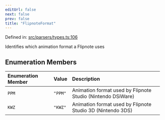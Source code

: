 ```yaml
---
editUrl: false
next: false
prev: false
title: "FlipnoteFormat"
---
```


Defined in: [src/parsers/types.ts:106](https://github.com/jaames/flipnote.js/blob/a8a7e56268fb7f3a0039ade6ddc69a607deedd27/src/parsers/types.ts#L106)

Identifies which animation format a Flipnote uses

## Enumeration Members

| Enumeration Member | Value | Description |
| :------ | :------ | :------ |
| <a id="ppm"></a> `PPM` | `"PPM"` | Animation format used by Flipnote Studio (Nintendo DSiWare) |
| <a id="kwz"></a> `KWZ` | `"KWZ"` | Animation format used by Flipnote Studio 3D (Nintendo 3DS) |
